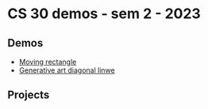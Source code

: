 # CS 30 demos - sem 2 - 2023

## Demos
- [Moving rectangle](movingrectangle)
- [Generative art diagonal linwe](generativeart)

## Projects
